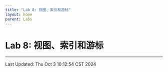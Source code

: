 ```yaml
---
title: "Lab 8: 视图、索引和游标"
layout: home
parent: Labs
---
```


# Lab 8: 视图、索引和游标

---

Last Updated: Thu Oct  3 10:12:54 CST 2024
